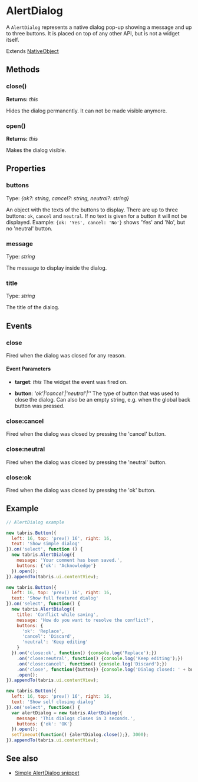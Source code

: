 # AlertDialog

A `AlertDialog` represents a native dialog pop-up showing a message and up to three buttons. It is placed on top of any other API, but is not a widget itself.

Extends [NativeObject](NativeObject.md)

## Methods

### close()

**Returns:** *this*

Hides the dialog permanently. It can not be made visible anymore.

### open()

**Returns:** *this*

Makes the dialog visible.


## Properties

### buttons

Type: *{ok?: string, cancel?: string, neutral?: string}*

An object with the texts of the buttons to display. There are up to three buttons: `ok`, `cancel` and `neutral`. If no text is given for a button it will not be displayed. Example: `{ok: 'Yes', cancel: 'No'}` shows 'Yes' and 'No', but no 'neutral' button.

### message

Type: *string*

The message to display inside the dialog.

### title

Type: *string*

The title of the dialog.


## Events

### close
Fired when the dialog was closed for any reason.

#### Event Parameters 
- **target**: *this*
    The widget the event was fired on.

- **button**: *'ok'|'cancel'|'neutral'|''*
    The type of button that was used to close the dialog. Can also be an empty string, e.g. when the global back button was pressed.




### close:cancel
Fired when the dialog was closed by pressing the 'cancel' button.


### close:neutral
Fired when the dialog was closed by pressing the 'neutral' button.


### close:ok
Fired when the dialog was closed by pressing the 'ok' button.



## Example
```js
// AlertDialog example

new tabris.Button({
  left: 16, top: 'prev() 16', right: 16,
  text: 'Show simple dialog'
}).on('select', function () {
  new tabris.AlertDialog({
    message: 'Your comment has been saved.',
    buttons: {'ok': 'Acknowledge'}
  }).open();
}).appendTo(tabris.ui.contentView);

new tabris.Button({
  left: 16, top: 'prev() 16', right: 16,
  text: 'Show full featured dialog'
}).on('select', function() {
  new tabris.AlertDialog({
    title: 'Conflict while saving',
    message: 'How do you want to resolve the conflict?',
    buttons: {
      'ok': 'Replace',
      'cancel': 'Discard',
      'neutral': 'Keep editing'
    }
  }).on('close:ok', function() {console.log('Replace');})
    .on('close:neutral', function() {console.log('Keep editing');})
    .on('close:cancel', function() {console.log('Discard');})
    .on('close', function({button}) {console.log('Dialog closed: ' + button);})
    .open();
}).appendTo(tabris.ui.contentView);

new tabris.Button({
  left: 16, top: 'prev() 16', right: 16,
  text: 'Show self closing dialog'
}).on('select', function() {
  var alertDialog = new tabris.AlertDialog({
    message: 'This dialogs closes in 3 seconds.',
    buttons: {'ok': 'OK'}
  }).open();
  setTimeout(function() {alertDialog.close();}, 3000);
}).appendTo(tabris.ui.contentView);
```
## See also

- [Simple AlertDialog snippet](https://github.com/eclipsesource/tabris-js/tree/v2.0.0-beta2/snippets/alertdialog.js)
